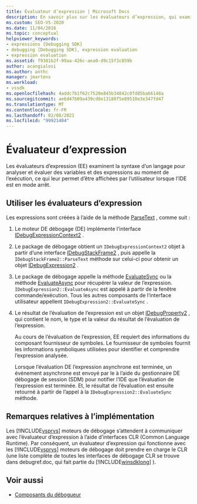 ```yaml
---
title: Évaluateur d’expression | Microsoft Docs
description: En savoir plus sur les évaluateurs d’expression, qui examinent la syntaxe d’un langage pour analyser et évaluer des variables et des expressions au moment de l’exécution en mode arrêt.
ms.custom: SEO-VS-2020
ms.date: 11/04/2016
ms.topic: conceptual
helpviewer_keywords:
- expressions [Debugging SDK]
- debugging [Debugging SDK], expression evaluation
- expression evaluation
ms.assetid: f9381b2f-99aa-426c-aea0-d9c15f3c859b
author: acangialosi
ms.author: anthc
manager: jmartens
ms.workload:
- vssdk
ms.openlocfilehash: 4addc7b1f62c7528e845b34842c0fd85ba66148a
ms.sourcegitcommit: ae6d47b09a439cd0e13180f5e89510e3e347fd47
ms.translationtype: MT
ms.contentlocale: fr-FR
ms.lasthandoff: 02/08/2021
ms.locfileid: "99921404"
---
```

# <a name="expression-evaluator"></a>Évaluateur d’expression
Les évaluateurs d’expression (EE) examinent la syntaxe d’un langage pour analyser et évaluer des variables et des expressions au moment de l’exécution, ce qui leur permet d’être affichées par l’utilisateur lorsque l’IDE est en mode arrêt.

## <a name="use-expression-evaluators"></a>Utiliser les évaluateurs d’expression
 Les expressions sont créées à l’aide de la méthode [ParseText](../../extensibility/debugger/reference/idebugexpressioncontext2-parsetext.md) , comme suit :

1. Le moteur DE débogage (DE) implémente l’interface [IDebugExpressionContext2](../../extensibility/debugger/reference/idebugexpressioncontext2.md) .

2. Le package de débogage obtient un `IDebugExpressionContext2` objet à partir d’une interface [IDebugStackFrame2](../../extensibility/debugger/reference/idebugstackframe2.md) , puis appelle la `IDebugStackFrame2::ParseText` méthode sur celui-ci pour obtenir un objet [IDebugExpression2](../../extensibility/debugger/reference/idebugexpression2.md) .

3. Le package de débogage appelle la méthode [EvaluateSync](../../extensibility/debugger/reference/idebugexpression2-evaluatesync.md) ou la méthode [EvaluateAsync](../../extensibility/debugger/reference/idebugexpression2-evaluateasync.md) pour récupérer la valeur de l’expression. `IDebugExpression2::EvaluateAsync` est appelé à partir de la fenêtre commande/exécution. Tous les autres composants de l’interface utilisateur appellent `IDebugExpression2::EvaluateSync` .

4. Le résultat de l’évaluation de l’expression est un objet [IDebugProperty2](../../extensibility/debugger/reference/idebugproperty2.md) , qui contient le nom, le type et la valeur du résultat de l’évaluation de l’expression.

   Au cours de l’évaluation de l’expression, EE requiert des informations du composant fournisseur de symboles. Le fournisseur de symboles fournit les informations symboliques utilisées pour identifier et comprendre l’expression analysée.

   Lorsque l’évaluation DE l’expression asynchrone est terminée, un événement asynchrone est envoyé par le à l’aide du gestionnaire DE débogage de session (SDM) pour notifier l’IDE que l’évaluation de l’expression est terminée. Et, le résultat de l’évaluation est ensuite retourné à partir de l’appel à la `IDebugExpression2::EvaluateSync` méthode.

## <a name="implementation-notes"></a>Remarques relatives à l’implémentation
 Les [!INCLUDE[vsprvs](../../code-quality/includes/vsprvs_md.md)] moteurs de débogage s’attendent à communiquer avec l’évaluateur d’expression à l’aide d’interfaces CLR (Common Language Runtime). Par conséquent, un évaluateur d’expression qui fonctionne avec les [!INCLUDE[vsprvs](../../code-quality/includes/vsprvs_md.md)] moteurs de débogage doit prendre en charge le CLR (une liste complète de toutes les interfaces de débogage CLR se trouve dans debugref.doc, qui fait partie du [!INCLUDE[winsdklong](../../deployment/includes/winsdklong_md.md)] ).

## <a name="see-also"></a>Voir aussi
- [Composants du débogueur](../../extensibility/debugger/debugger-components.md)
